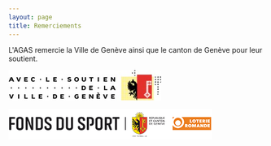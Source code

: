 ```yaml
---
layout: page
title: Remerciements
---
```


L'AGAS remercie la Ville de Genève ainsi que le canton de Genève pour leur soutient.

![ alt text for screen readers](/assets/img/SoutienVilleDeGE.jpg "Soutien Ville de Genève")

![ alt text for screen readers](/assets/img/FDS_petit.png "Fonds Du Sport")
